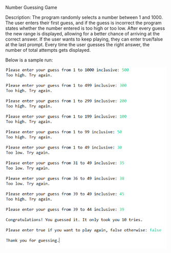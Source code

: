 Number Guessing Game

Description: 
The program randomly selects a number between 1 and 1000. The user enters their first guess, and if the guess is incorrect the program states whether the number entered is too high or too low. After every guess the new range is displayed, allowing for a better chance of arriving at the correct answer. If the user wants to keep playing, they can enter true/false at the last prompt. Every time the user guesses the right answer, the number of total attempts gets displayed. 

Below is a sample run:

![Sample Run](Sample_Run.PNG)
